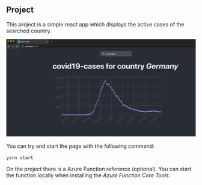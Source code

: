 ## Project

This project is a simple react app which displays the active cases of the searched country.

![application](./src/assets/images/Application.png "Application")

You can try and start the page with the following command:
```
yarn start
```

On the project there is a Azure Function reference (optional). You can start the function locally when installing the *Azure Function Core Tools*.
 